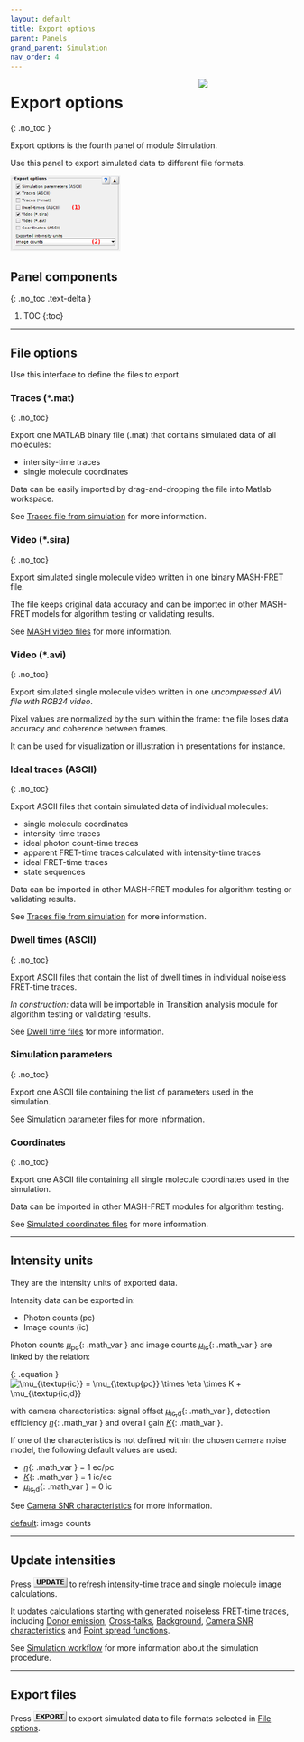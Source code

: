 ```yaml
---
layout: default
title: Export options
parent: Panels
grand_parent: Simulation
nav_order: 4
---
```


<img src="../../assets/images/logos/logo-simulation_400px.png" width="170" style="float:right; margin-left: 15px;"/>

# Export options
{: .no_toc }

Export options is the fourth panel of module Simulation. 

Use this panel to export simulated data to different file formats.

<a class="plain" href="../../assets/images/gui/sim-panel-export-options.png"><img src="../../assets/images/gui/sim-panel-export-options.png" style="max-width: 195px;" /></a>

## Panel components
{: .no_toc .text-delta }

1. TOC
{:toc}


---

## File options

Use this interface to define the files to export.

### Traces (*.mat)
{: .no_toc}

Export one MATLAB binary file (.mat) that contains simulated data of all molecules: 
* intensity-time traces
* single molecule coordinates

Data can be easily imported by drag-and-dropping the file into Matlab workspace.

See 
[Traces file from simulation](../../output-files/mat-traces-from-simulation.html) for more information.


### Video (*.sira)
{: .no_toc}

Export simulated single molecule video written in one binary MASH-FRET file.

The file keeps original data accuracy and can be imported in other MASH-FRET models for algorithm testing or validating results.

See 
[MASH video files](../../output-files/sira-mash-video.html) for more information.


### Video (*.avi)
{: .no_toc}

Export simulated single molecule video written in one *uncompressed AVI file with RGB24 video*.

Pixel values are normalized by the sum within the frame: the file loses data accuracy and coherence between frames. 

It can be used for visualization or illustration in presentations for instance.


### Ideal traces (ASCII)
{: .no_toc}

Export ASCII files that contain simulated data of individual molecules: 
* single molecule coordinates
* intensity-time traces
* ideal photon count-time traces
* apparent FRET-time traces calculated with intensity-time traces
* ideal FRET-time traces
* state sequences

Data can be imported in other MASH-FRET modules for algorithm testing or validating results.

See 
[Traces file from simulation](../../output-files/txt-traces-from-simulation.html) for more information.


### Dwell times (ASCII)
{: .no_toc}

Export ASCII files that contain the list of dwell times in individual noiseless FRET-time traces.

*In construction:* data will be importable in Transition analysis module for algorithm testing or validating results.

See 
[Dwell time files](../../output-files/dt-dwelltimes.html) for more information.


### Simulation parameters
{: .no_toc}

Export one ASCII file containing the list of parameters used in the simulation.

See 
[Simulation parameter files](../../output-files/log-simulation-parameters.html) for more information.


### Coordinates
{: .no_toc}

Export one ASCII file containing all single molecule coordinates used in the simulation.

Data can be imported in other MASH-FRET modules for algorithm testing.

See 
[Simulated coordinates files](../../output-files/crd-simulated-coordinates.html) for more information.


---

## Intensity units

They are the intensity units of exported data.

Intensity data can be exported in:
* Photon counts (pc)
* Image counts (ic)

Photon counts 
[*&#956;*<sub>pc</sub>](){: .math_var } and image counts 
[*&#956;*<sub>ic</sub>](){: .math_var } are linked by the relation:

{: .equation }
<img src="../../assets/images/equations/sim-eq-units-conversion-02.gif" alt="\mu_{\textup{ic}} = \mu_{\textup{pc}} \times \eta \times K + \mu_{\textup{ic,d}}">

with camera characteristics: signal offset 
[*&#956;*<sub>ic,d</sub>](){: .math_var }, detection efficiency 
[*&#951;*](){: .math_var } and overall gain 
[*K*](){: .math_var }.

If one of the characteristics is not defined within the chosen camera noise model, the following default values are used:
* [*&#951;*](){: .math_var } = 1 ec/pc
* [*K*](){: .math_var } = 1 ic/ec
* [*&#956;*<sub>ic,d</sub>](){: .math_var } = 0 ic

See 
[Camera SNR characteristics](panel-video-parameters.html#camera-snr-characteristics) for more information.

<u>default</u>: image counts


---

## Update intensities

Press 
![Update](../../assets/images/gui/sim-but-update.png "Update") to refresh intensity-time trace and single molecule image calculations.

It updates calculations starting with generated noiseless FRET-time traces, including 
[Donor emission](panel-molecules.html#donor-emission), 
[Cross-talks](panel-molecules.html#cross-talks), 
[Background](panel-experimental-setup.html#background), 
[Camera SNR characteristics](panel-video-parameters.html#camera-snr-characteristics) and 
[Point spread functions](panels/panel-experimental-setup.html#point-spread-functions).

See
[Simulation workflow](../workflow.html#create-intensity-trajectories-and-images) for more information about the simulation procedure.

---

## Export files

Press 
![Export files](../../assets/images/gui/sim-but-export.png "Export files") to export simulated data to file formats selected in 
[File options](#file-options).


